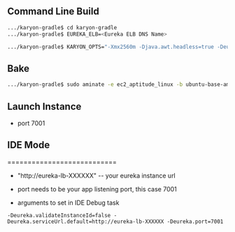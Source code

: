 ## Command Line Build

```bash
.../karyon-gradle$ cd karyon-gradle
.../karyon-gradle$ EUREKA_ELB=<Eureka ELB DNS Name>

.../karyon-gradle$ KARYON_OPTS="-Xmx2560m -Djava.awt.headless=true -Deureka.name=karyon -Deureka.region=us-west-2 -Deureka.port=80 -Deureka.us-west-2.availabilityZones=default -Dkaryon.serviceUrl.default=http://$EUREKA_ELB/v2/" ./gradlew clean buildDeb
```

## Bake

```bash
.../karyon-gradle$ sudo aminate -e ec2_aptitude_linux -b ubuntu-base-ami-ebs build/distributions/karyon-gradle_0.0.1_all.deb
```

## Launch Instance
* port 7001

## IDE Mode
===========================

* "http://eureka-lb-XXXXXX" -- your eureka instance url
* port needs to be your app listening port, this case 7001

* arguments to set in IDE Debug task
```
-Deureka.validateInstanceId=false -Deureka.serviceUrl.default=http://eureka-lb-XXXXXX -Deureka.port=7001
```

